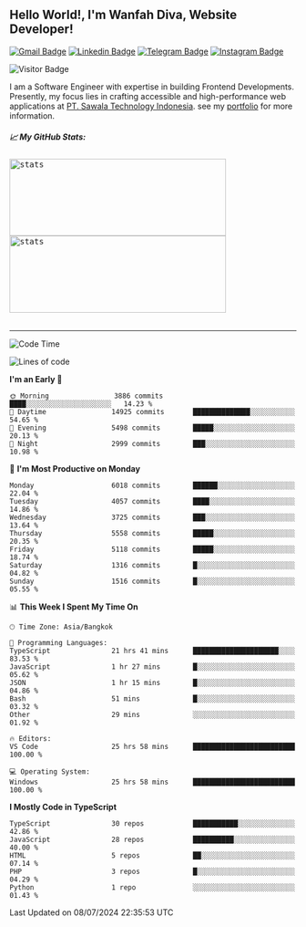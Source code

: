 ## Hello World!, I'm Wanfah Diva, Website Developer!

[![Gmail Badge](https://img.shields.io/badge/-Gmail-white?style=plastic&logo=Gmail&link=mailto:aditputrafirmansyah@gmail.com)](mailto:wanfahdivaa@gmail.com)
[![Linkedin Badge](https://img.shields.io/badge/-LinkedIn-blue?style=plastic&logo=Linkedin&link=https://www.linkedin.com/in/aditputrafirmansyah/)](https://www.linkedin.com/in/wanfahdiva/)
[![Telegram Badge](https://img.shields.io/badge/-Telegram-blue?style=plastic&logo=telegram&link=https://t.me/Adithya_13)](https://t.me/wanfahdiva)
[![Instagram Badge](https://img.shields.io/badge/-Instagram-white?style=plastic&logo=instagram&link=https://www.instagram.com/adithya_firmansyahputra/)](https://www.instagram.com/wnfhdva/)

![Visitor Badge](https://visitor-badge.laobi.icu/badge?page_id=wanfahdiva.wanfahdiva)

<p>
I am a Software Engineer with expertise in building Frontend Developments.
Presently, my focus lies in crafting accessible and high-performance web applications at  <a href="https://sawala/tech" target="_blank">PT. Sawala Technology Indonesia</a>. see my <a href="https://wanfahdiva.me" target="_blank">portfolio</a> for more information.
</p>

<h5 align="left">
  
📈 **My GitHub Stats:**

</h5>

<div align="left">
<kbd>
    <img height="135em" width="380em" alt="stats" src="https://github-readme-streak-stats.herokuapp.com?user=wanfahdiva&theme=tokyonight_duo&hide_border=true&dates=27DDC9" />
</kbd>
<kbd>
    <img height="135em" width="380em" alt="stats" src="https://github-readme-activity-graph.vercel.app/graph?username=wanfahdiva&theme=react&hide_title=true"></kbd>
</div>

<br />

---

<!--START_SECTION:waka-->
![Code Time](http://img.shields.io/badge/Code%20Time-758%20hrs%2026%20mins-blue)

![Lines of code](https://img.shields.io/badge/From%20Hello%20World%20I%27ve%20Written-18.9%20million%20lines%20of%20code-blue)

**I'm an Early 🐤** 

```text
🌞 Morning                3886 commits        ████░░░░░░░░░░░░░░░░░░░░░   14.23 % 
🌆 Daytime                14925 commits       ██████████████░░░░░░░░░░░   54.65 % 
🌃 Evening                5498 commits        █████░░░░░░░░░░░░░░░░░░░░   20.13 % 
🌙 Night                  2999 commits        ███░░░░░░░░░░░░░░░░░░░░░░   10.98 % 
```
📅 **I'm Most Productive on Monday** 

```text
Monday                   6018 commits        ██████░░░░░░░░░░░░░░░░░░░   22.04 % 
Tuesday                  4057 commits        ████░░░░░░░░░░░░░░░░░░░░░   14.86 % 
Wednesday                3725 commits        ███░░░░░░░░░░░░░░░░░░░░░░   13.64 % 
Thursday                 5558 commits        █████░░░░░░░░░░░░░░░░░░░░   20.35 % 
Friday                   5118 commits        █████░░░░░░░░░░░░░░░░░░░░   18.74 % 
Saturday                 1316 commits        █░░░░░░░░░░░░░░░░░░░░░░░░   04.82 % 
Sunday                   1516 commits        █░░░░░░░░░░░░░░░░░░░░░░░░   05.55 % 
```


📊 **This Week I Spent My Time On** 

```text
🕑︎ Time Zone: Asia/Bangkok

💬 Programming Languages: 
TypeScript               21 hrs 41 mins      █████████████████████░░░░   83.53 % 
JavaScript               1 hr 27 mins        █░░░░░░░░░░░░░░░░░░░░░░░░   05.62 % 
JSON                     1 hr 15 mins        █░░░░░░░░░░░░░░░░░░░░░░░░   04.86 % 
Bash                     51 mins             █░░░░░░░░░░░░░░░░░░░░░░░░   03.32 % 
Other                    29 mins             ░░░░░░░░░░░░░░░░░░░░░░░░░   01.92 % 

🔥 Editors: 
VS Code                  25 hrs 58 mins      █████████████████████████   100.00 % 

💻 Operating System: 
Windows                  25 hrs 58 mins      █████████████████████████   100.00 % 
```

**I Mostly Code in TypeScript** 

```text
TypeScript               30 repos            ███████████░░░░░░░░░░░░░░   42.86 % 
JavaScript               28 repos            ██████████░░░░░░░░░░░░░░░   40.00 % 
HTML                     5 repos             ██░░░░░░░░░░░░░░░░░░░░░░░   07.14 % 
PHP                      3 repos             █░░░░░░░░░░░░░░░░░░░░░░░░   04.29 % 
Python                   1 repo              ░░░░░░░░░░░░░░░░░░░░░░░░░   01.43 % 
```




 Last Updated on 08/07/2024 22:35:53 UTC
<!--END_SECTION:waka-->
